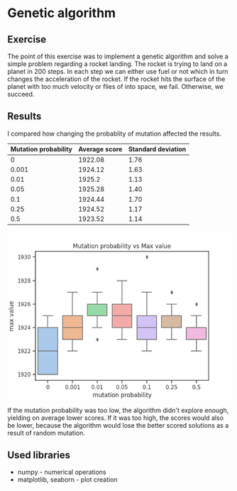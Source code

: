# Genetic algorithm
## Exercise
The point of this exercise was to implement a genetic
algorithm and solve a simple problem regarding a rocket
landing. The rocket is trying to land on a planet in 200 steps.
In each step we can either use fuel or not which in turn changes
the acceleration of the rocket. If the rocket hits the surface
of the planet with too much velocity or flies of into space,
we fail. Otherwise, we succeed.

## Results
I compared how changing the probablity of mutation affected the results.

| Mutation probability        | Average score          | Standard deviation  |
| ------------- |-------------| -----|
| 0    | 1922.08 | 1.76|
| 0.001 | 1924.12      | 1.63 |
| 0.01 | 1925.2      | 1.13 |
| 0.05 | 1925.28      | 1.40 |
| 0.1 | 1924.44      | 1.70  |
| 0.25 | 1924.52      | 1.17 |
| 0.5 | 1923.52      |  1.14 |



![scores plot](plots/boxplot.png)

If the mutation probability was too low, the algorithm didn't
explore enough, yielding on average lower scores. If it was too
high, the scores would also be lower, because the algorithm
would lose the better scored solutions as a result of
random mutation.

## Used libraries
- numpy - numerical operations
- matplotlib, seaborn - plot creation